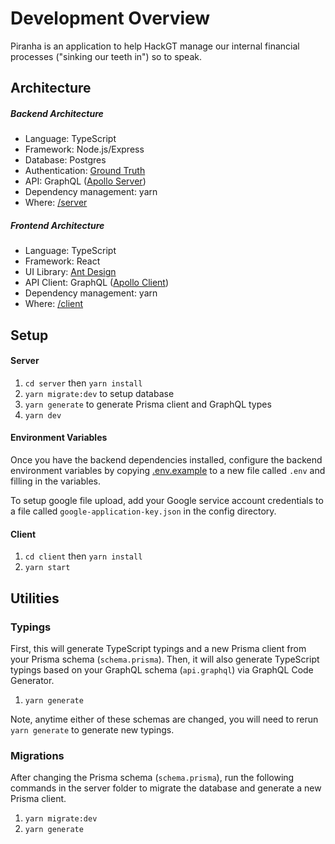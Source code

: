 # Development Overview

Piranha is an application to help HackGT manage our internal financial processes ("sinking our teeth in") so to speak.

## Architecture

##### Backend Architecture

- Language: TypeScript
- Framework: Node.js/Express
- Database: Postgres
- Authentication: [Ground Truth](https://github.com/hackgt/ground-truth)
- API: GraphQL ([Apollo Server](https://www.apollographql.com/docs/apollo-server))
- Dependency management: yarn
- Where: [/server](/frontend)

##### Frontend Architecture

- Language: TypeScript
- Framework: React
- UI Library: [Ant Design](https://ant.design)
- API Client: GraphQL ([Apollo Client](https://www.apollographql.com/docs/react/))
- Dependency management: yarn
- Where: [/client](/client)

## Setup

#### Server

1. `cd server` then `yarn install`
2. `yarn migrate:dev` to setup database
3. `yarn generate` to generate Prisma client and GraphQL types
4. `yarn dev`

#### Environment Variables

Once you have the backend dependencies installed,
configure the backend environment variables by copying [.env.example](.env.example) to a new file called `.env` and filling in the variables.

To setup google file upload, add your Google service account credentials to a file called `google-application-key.json` in the config directory.

#### Client

1. `cd client` then `yarn install`
2. `yarn start`

## Utilities

### Typings

First, this will generate TypeScript typings and a new Prisma client from your Prisma schema (`schema.prisma`). Then, it will also generate TypeScript typings based on your GraphQL schema (`api.graphql`) via GraphQL Code Generator.

1. `yarn generate`

Note, anytime either of these schemas are changed, you will need to rerun `yarn generate` to generate new typings.

### Migrations

After changing the Prisma schema (`schema.prisma`), run the following commands in the server folder to migrate the database and generate a new Prisma client.

1. `yarn migrate:dev`
2. `yarn generate`
